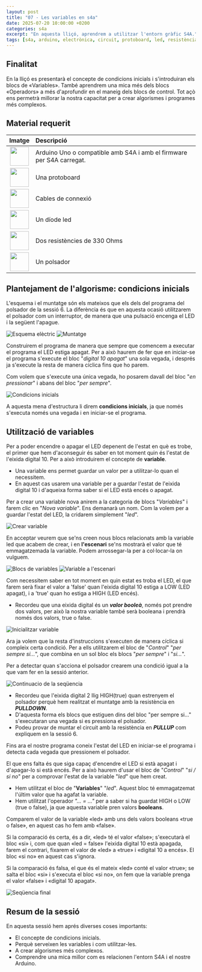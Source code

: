```yaml
---
layout: post
title: "07 - Les variables en s4a"
date: 2025-07-20 10:00:00 +0200
categories: s4a
excerpt: "En aquesta lliçó, aprendrem a utilitzar l'entorn gràfic S4A."
tags: [s4a, arduino, electrònica, circuit, protoboard, led, resistència, potenciòmetre]
---
```


[img1]: /assets/imatges/s4a/s4a_07_esquema.png "Esquema elèctric"
[img2]: /assets/imatges/s4a/s4a_07_muntage.png "Muntage"
[img3]: /assets/imatges/s4a/s4a_07_01.png "Condicions inicials"
[img4]: /assets/imatges/s4a/s4a_07_02.png "Crear variable"
[img5]: /assets/imatges/s4a/s4a_07_03a.png "Blocs de variables"
[img6]: /assets/imatges/s4a/s4a_07_03b.png "Variable a l'escenari"
[img7]: /assets/imatges/s4a/s4a_07_04.png "Inicialitzar variable"
[img8]: /assets/imatges/s4a/s4a_07_05.png "Continuacio de la seqüencia"
[img9]: /assets/imatges/s4a/s4a_07_06.png "Seqüència final"

## Finalitat

En la lliçó es presentarà el concepte de condicions inicials i s'introduiran els blocs de «Variables». També aprendrem una mica més dels blocs «Operadors» a més d'aprofundir en el maneig dels blocs de control. Tot açò ens permetrà millorar la nostra capacitat per a crear algorismes i programes més complexos.

## Material requerit

|                               Imatge                               | Descripció                                                           |
| :----------------------------------------------------------------: | :------------------------------------------------------------------- |
|   <img src="/assets/imatges/mat/mat_unor3.png" width="50" height="50">    | Arduino Uno o compatible amb S4A i amb el firmware per S4A carregat. |
| <img src="/assets/imatges/mat/mat_protoboard.png" width="50" height="50"> | Una protoboard                                                       |
|   <img src="/assets/imatges/mat/mat_dupont.png" width="50" height="50">   | Cables de connexió                                                   |
|    <img src="/assets/imatges/mat/mat_led.png" width="50" height="50">     | Un díode led                                                         |
|  <img src="/assets/imatges/mat/mat_resis330.png" width="50" height="50">  | Dos resistències de 330 Ohms                                         |
|  <img src="/assets/imatges/mat/mat_polsador.png" width="50" height="50">  | Un polsador                                                          |

## Plantejament de l'algorisme: condicions inicials

L'esquema i el muntatge són els mateixos que els dels del programa del polsador de la sessió 6. La diferència és que en aquesta ocasió utilitzarem el polsador com un interruptor, de manera que una pulsació encenga el LED i la següent l'apague.

![Esquema elèctric][img1]
![Muntatge][img2]

Construirem el programa de manera que sempre que comencem a executar el programa el LED estiga apagat. Per a això haurem de fer que en iniciar-se el programa s'execute el bloc "_digital 10 apagat_" una sola vegada, i després ja s'execute la resta de manera cíclica fins que ho parem.

Com volem que s'execute una única vegada, ho posarem davall del bloc "_en pressionar_" i abans del bloc "_per sempre_".

![Condicions inicials][img3]

A aquesta mena d'estructura li direm **condicions inicials**, ja que només s'executa només una vegada i en iniciar-se el programa.

## Utilització de variables

Per a poder encendre o apagar el LED depenent de l'estat en què es trobe, el primer que hem d'aconseguir és saber en tot moment quin és l'estat de l'eixida digital 10. Per a això introduirem el concepte de **variable**.

- Una variable ens permet guardar un valor per a utilitzar-lo quan el necessitem.
- En aquest cas usarem una variable per a guardar l'estat de l'eixida digital 10 i d'aqueixa forma saber si el LED està encés o apagat.

Per a crear una variable nova anirem a la categoria de blocs "_Variables_" i farem clic en "_Nova variable_". Ens demanarà un nom. Com la volem per a guardar l'estat del LED, la cridarem simplement "_led_".

![Crear variable][img4]

En acceptar veurem que se'ns creen nous blocs relacionats amb la variable led que acabem de crear, i en **l'escenari** se'ns mostrarà el valor que té emmagatzemada la variable. Podem arrossegar-la per a col·locar-la on vulguem.

![Blocs de variables][img5]
![Variable a l'escenari][img6]

Com necessitem saber en tot moment en quin estat es troba el LED, el que farem serà fixar el valor a 'false' quan l'eixida digital 10 estiga a LOW (LED apagat), i a 'true' quan ho estiga a HIGH (LED encés).

- Recordeu que una eixida digital és un **_valor booleà_**, només pot prendre dos valors, per això la nostra variable també serà booleana i prendrà només dos valors, true o false.

![Inicialitzar variable][img7]

Ara ja volem que la resta d'instruccions s'executen de manera cíclica si compleix certa condició. Per a ells utilitzarem el bloc de "_Control_" "_per sempre si..._", que combina en un sol bloc els blocs "_per sempre_" i "_si..._".

Per a detectar quan s'acciona el polsador crearem una condició igual a la que vam fer en la sessió anterior.

![Continuacio de la seqüencia][img8]

- Recordeu que l'eixida digital 2 llig HIGH(true) quan estrenyem el polsador perquè hem realitzat el muntatge amb la resistència en **_PULLDOWN_**.
- D'aquesta forma els blocs que estiguen dins del bloc "per sempre si..." s'executaran una vegada si es pressiona el polsador.
- Podeu provar de muntar el circuit amb la resistència en **_PULLUP_** com expliquem en la sessió 6.

Fins ara el nostre programa coneix l'estat del LED en iniciar-se el programa i detecta cada vegada que pressionem el polsador.

El que ens falta és que siga capaç d'encendre el LED si està apagat i d'apagar-lo si està encés. Per a això haurem d'usar el bloc de "_Control_" "_si / si no_" per a comprovar l'estat de la variable "_led_" que hem creat.

- Hem utilitzat el bloc de "**Variables**" "_led_". Aquest bloc té emmagatzemat l'últim valor que ha agafat la variable.
- Hem utilitzat l'operador _"... = ..."_ per a saber si ha guardat HIGH o LOW (true o false), ja que aquesta variable pren valors **booleans**.

Comparem el valor de la variable «led» amb uns dels valors booleans «true o false», en aquest cas ho fem amb «false».

Si la comparació és certa, és a dir, «led» té el valor «false»; s'executarà el bloc «si» i, com que quan «led = false» l'eixida digital 10 està apagada, farem el contrari, fixarem el valor de «led» a «true» i «digital 10 a encés». El bloc «si no» en aquest cas s'ignora.

Si la comparació és falsa, el que és el mateix «led» conté el valor «true»; se salta el bloc «si» i s'executa el bloc «si no», on fem que la variable prenga el valor «false» i «digital 10 apagat».

![Seqüencia final][img9]

## Resum de la sessió

En aquesta sessió hem aprés diverses coses importants:

- El concepte de condicions inicials.
- Perquè serveixen les variables i com utilitzar-les.
- A crear algorismes més complexos.
- Comprendre una mica millor com es relacionen l'entorn S4A i el
  nostre Arduino.

